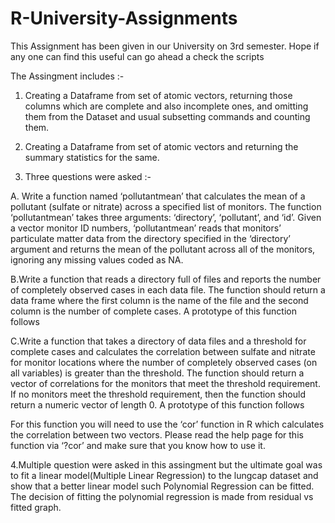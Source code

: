 # R-University-Assignments
This Assignment has been given in our University on 3rd semester. Hope if any one can find this useful can go ahead a check the scripts 

The Assingment includes :-

1. Creating a Dataframe from set of atomic vectors, returning those columns which are complete and also incomplete ones, and omitting them from the Dataset and usual subsetting commands and counting them.

2. Creating a Dataframe from set of atomic vectors and returning the summary statistics for the same.

3. Three questions were asked :-

A. Write a function named ‘pollutantmean’ that calculates the mean of a pollutant (sulfate or nitrate) across a specified list          of monitors. The function ‘pollutantmean’ takes three arguments: ‘directory’, ‘pollutant’, and ‘id’. Given a vector monitor ID numbers, ‘pollutantmean’ reads that monitors’ particulate matter data from the directory specified in the ‘directory’ argument and returns the mean of the pollutant across all of the monitors, ignoring any missing values coded as NA.

B.Write a function that reads a directory full of files and reports the number of completely observed cases in each data file. The function should return a data frame where the first column is the name of the file and the second column is the number of complete cases. A prototype of this function follows

C.Write a function that takes a directory of data files and a threshold for complete cases and calculates the correlation between sulfate and nitrate for monitor locations where the number of completely observed cases (on all variables) is greater than the threshold. The function should return a vector of correlations for the monitors that meet the threshold requirement. If no monitors meet the threshold requirement, then the function should return a numeric vector of length 0. A prototype of this function follows

For this function you will need to use the ‘cor’ function in R which calculates the correlation between two vectors. Please read the help page for this function via ‘?cor’ and make sure that you know how to use it.

4.Multiple question were asked in this assingment but the ultimate goal was to fit a linear model(Multiple Linear Regression) to the lungcap dataset and show that a better linear model such Polynomial Regression can be fitted. The decision of fitting the polynomial regression is made from residual vs fitted graph.
